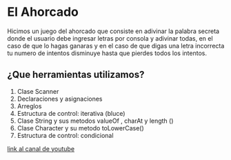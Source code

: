 # El Ahorcado
Hicimos un juego del ahorcado que consiste en adivinar la palabra secreta donde el usuario debe ingresar letras por consola y adivinar todas,  en el caso de que lo hagas
ganaras y en el caso de que digas una letra incorrecta tu numero de intentos disminuye
hasta que pierdes todos los intentos.

## ¿Que herramientas utilizamos? 
1. Clase Scanner 
2. Declaraciones y asignaciones
3. Arreglos
4. Estructura de control: iterativa (bluce)
5. Clase String y sus metodos valueOf , charAt y length ()
6. Clase Character y su metodo toLowerCase()  
7. Estructura de control: condicional

[link al canal de youtube](https://www.youtube.com/watch?v=BdNqW63ZaB0&t=11584s&ab_channel=SergieCodeas)